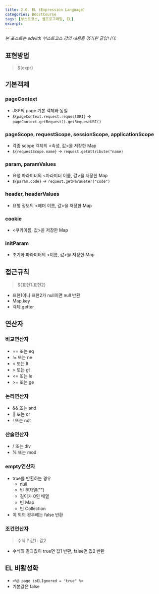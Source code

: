 ```yaml
---
title: 2.6. EL (Expression Language)
categories: BoostCourse
tags: [부스트코스, 웹프로그래밍, EL]
excerpt:
---
```

*본 포스트는 edwith 부스트코스 강의 내용을 정리한 글입니다.*

## 표현방법
> ${expr}

## 기본객체

### pageContext
- JSP의 page 기본 객체와 동일
- `${pageContext.request.requestURI}` → `pageContext.getRequest().getRequestURI()`

### pageScope, requestScope, sessionScope, applicationScope 
- 각종 scope 객체의 <속성, 값>을 저장한 Map
- `${requestScope.name}` → `request.getAttribute("name)`

### param, paramValues 
- 요청 파라미터의 <파라미터 이름, 값>을 저장한 Map
- `${param.code}` → `request.getParameter("code")`

### header, headerValues 
- 요청 정보의 <헤더 이름, 값>을 저장한 Map

### cookie
- <쿠키이름, 값>을 저장한 Map 

### initParam
- 초기화 파라미터의 <이름, 값>을 저장한 Map
  
## 접근규칙
> ${표현1.표현2}

- 표현1이나 표현2가 null이면 null 반환
- Map.key 
- 객체.getter

## 연산자

### 비교연산자
- == 또는 eq 
- != 또는 ne
- < 또는 lt 
- \> 또는 gt 
- <= 또는 le
- \>= 또는 ge

### 논리연산자
- && 또는 and
- \|\| 또는 or
- ! 또는 not

### 산술연산자
- / 또는 div
- % 또는 mod

### empty연산자
- true를 반환하는 경우
    - null 
    - 빈 문자열("") 
    - 길이가 0인 배열 
    - 빈 Map 
    - 빈 Collection
- 이 외의 경우에는 false 반환
    
### 조건연산자
> 수식 ? 값1 : 값2

- 수식의 결과값이 true면 값1 반환, false면 값2 반환
    
## EL 비활성화
- `<%@ page isELIgnored = "true" %>`
- 기본값은 false
